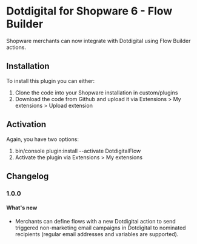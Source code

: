 # Dotdigital for Shopware 6 - Flow Builder

Shopware merchants can now integrate with Dotdigital using Flow Builder actions.

## Installation
To install this plugin you can either:
1. Clone the code into your Shopware installation in custom/plugins
2. Download the code from Github and upload it via Extensions > My extensions > Upload extension

## Activation
Again, you have two options:
1. bin/console plugin:install --activate DotdigitalFlow 
2. Activate the plugin via Extensions > My extensions

## Changelog

### 1.0.0

#### What's new
- Merchants can define flows with a new Dotdigital action to send triggered non-marketing email campaigns in Dotdigital to nominated recipients (regular email addresses and variables are supported).
